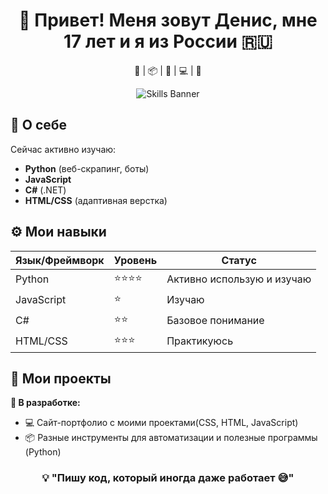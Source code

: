 <div align="center">
  <h1>🚀 Привет! Меня зовут Денис, мне 17 лет и я из России 🇷🇺</h1>
  <p>🐍 | 📦 | 🧠 | 💻 | 🚀</p>
  
  <img src="https://readmetypograf.js.org/typograf?text=Python+JavaScript+C%23+HTML+CSS&font=Inter&fontSize=40&height=200&width=600&background=%231a1a1a&color=%23ffffff" alt="Skills Banner">
</div>

## 🌟 О себе
Сейчас активно изучаю:  
- **Python** (веб-скрапинг, боты)  
- **JavaScript**  
- **C#** (.NET)  
- **HTML/CSS** (адаптивная верстка)


## ⚙️ Мои навыки
| Язык/Фреймворк | Уровень | Статус |
|----------------|--------|--------|
| Python         | ⭐⭐⭐⭐ | Активно использую и изучаю |
| JavaScript     | ⭐ | Изучаю |
| C#             | ⭐⭐  | Базовое понимание |
| HTML/CSS       | ⭐⭐⭐| Практикуюсь |

## 🎨 Мои проекты
**📌 В разработке:**  
- 💻 Сайт-портфолио с моими проектами(CSS, HTML, JavaScript)
- 📦 Разные инструменты для автоматизации и полезные программы (Python)

<div align="center">
  <h3>💡 "Пишу код, который иногда даже работает 😅"</h3>
</div>
